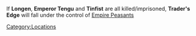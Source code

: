 If **Longen**, **Emperor Tengu** and **Tinfist** are all
killed/imprisoned, **Trader's Edge** will fall under the control of
[Empire Peasants](03%20-%20Projects%20&%20Wikis/Kenshi/Kenshi%20Wiki/Kenshi%20Wiki%20Template/Empire_Peasants.md "wikilink")

[Category:Locations](Category:Locations "wikilink")
